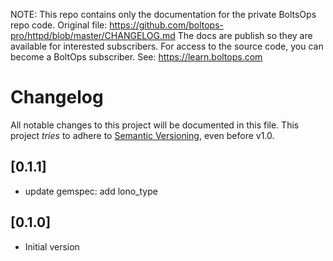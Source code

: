 <!-- note marker start -->
NOTE: This repo contains only the documentation for the private BoltsOps repo code.
Original file: https://github.com/boltops-pro/httpd/blob/master/CHANGELOG.md
The docs are publish so they are available for interested subscribers.
For access to the source code, you can become a BoltOps subscriber.
See: https://learn.boltops.com

<!-- note marker end -->

# Changelog

All notable changes to this project will be documented in this file.
This project *tries* to adhere to [Semantic Versioning](http://semver.org/), even before v1.0.

## [0.1.1]
- update gemspec: add lono_type

## [0.1.0]
- Initial version
